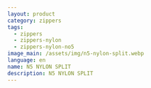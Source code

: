 ```yaml
---
layout: product
category: zippers
tags:
  - zippers
  - zippers-nylon
  - zippers-nylon-no5
image_main: /assets/img/n5-nylon-split.webp
language: en
name: N5 NYLON SPLIT
description: N5 NYLON SPLIT
---
```

